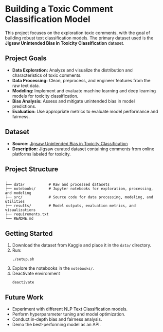 # Building a Toxic Comment Classification Model

This project focuses on the exploration toxic comments, with the goal of building robust text classification models. The primary dataset used is the **Jigsaw Unintended Bias in Toxicity Classification** dataset.

## Project Goals

- **Data Exploration:** Analyze and visualize the distribution and characteristics of toxic comments.
- **Data Processing:** Clean, preprocess, and engineer features from the raw text data.
- **Modeling:** Implement and evaluate machine learning and deep learning models for toxicity classification.
- **Bias Analysis:** Assess and mitigate unintended bias in model predictions.
- **Evaluation:** Use appropriate metrics to evaluate model performance and fairness.

## Dataset

- **Source:** [Jigsaw Unintended Bias in Toxicity Classification](https://www.kaggle.com/competitions/jigsaw-unintended-bias-in-toxicity-classification)
- **Description:** Jigsaw curated dataset containing comments from online platforms labeled for toxicity.

## Project Structure

```
.
├── data/           # Raw and processed datasets
├── notebooks/      # Jupyter notebooks for exploration, processing, and modeling
├── src/            # Source code for data processing, modeling, and utilities
├── results/        # Model outputs, evaluation metrics, and visualizations
├── requirements.txt
└── README.md     
```

## Getting Started

1. Download the dataset from Kaggle and place it in the `data/` directory.
2. Run:
   ```
   ./setup.sh
   ```
3. Explore the notebooks in the `notebooks/`.
4. Deactivate environment
   ```
   deactivate
   ```

## Future Work

- Experiment with different NLP Text Classification models.
- Perform hyperparameter tuning and model optimization.
- Conduct in-depth bias and fairness analysis.
- Demo the best-performing model as an API.
